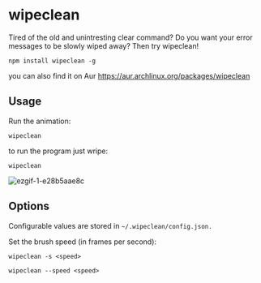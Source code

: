 # wipeclean

Tired of the old and unintresting clear command?
Do you want your error messages to be slowly wiped away?
Then try wipeclean!

`npm install wipeclean -g`

you can also find it on Aur
https://aur.archlinux.org/packages/wipeclean

## Usage

Run the animation:

`wipeclean`

to run the program just wripe: 

`wipeclean`

![ezgif-1-e28b5aae8c](https://user-images.githubusercontent.com/60259431/155228227-a429c2ae-a003-41d0-b8de-a6fa8b7413c7.gif)

## Options

Configurable values are stored in `~/.wipeclean/config.json.`

Set the brush speed (in frames per second):

`wipeclean -s <speed>`

`wipeclean --speed <speed>`
